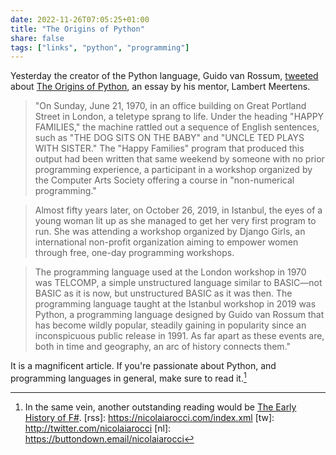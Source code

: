 ```yaml
---
date: 2022-11-26T07:05:25+01:00
title: "The Origins of Python"
share: false
tags: ["links", "python", "programming"]
---
```

Yesterday the creator of the Python language, Guido van Rossum, [tweeted][1]
about [The Origins of Python][2], an essay by his mentor, Lambert Meertens. 


> "On Sunday, June 21, 1970, in an office building on Great Portland Street in
> London, a teletype sprang to life. Under the heading "HAPPY FAMILIES," the
> machine rattled out a sequence of English sentences, such as "THE DOG SITS ON
> THE BABY" and "UNCLE TED PLAYS WITH SISTER." The "Happy Families" program
> that produced this output had been written that same weekend by someone with
> no prior programming experience, a participant in a workshop organized by the
> Computer Arts Society offering a course in "non-numerical programming."

> Almost fifty years later, on October 26, 2019, in Istanbul, the eyes of a
> young woman lit up as she managed to get her very first program to run. She
> was attending a workshop organized by Django Girls, an international
> non-profit organization aiming to empower women through free, one-day
> programming workshops. 

>The programming language used at the London workshop in 1970 was TELCOMP, a
>simple unstructured language similar to BASIC—not BASIC as it is now, but
>unstructured BASIC as it was then. The programming language taught at the
>Istanbul workshop in 2019 was Python, a programming language designed by Guido
>van Rossum that has become wildly popular, steadily gaining in popularity
>since an inconspicuous public release in 1991. As far apart as these events
>are, both in time and geography, an arc of history connects them."

It is a magnificent article. If you're passionate about Python, and programming
languages in general, make sure to read it.[^3]



 [1]: https://twitter.com/gvanrossum/status/1596268474518876160
 [2]: https://inference-review.com/article/the-origins-of-python
 [^3]: In the same vein, another outstanding reading would be [The Early History of F#](https://dl.acm.org/doi/pdf/10.1145/3386325).
 [rss]: https://nicolaiarocci.com/index.xml
 [tw]: http://twitter.com/nicolaiarocci
 [nl]: https://buttondown.email/nicolaiarocci
